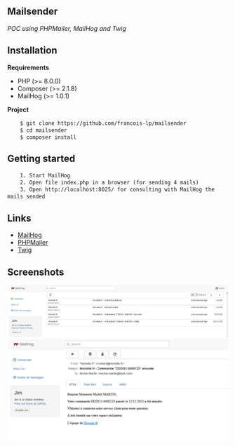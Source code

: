 ## Mailsender
*POC using PHPMailer, MailHog and Twig*

## Installation

__Requirements__
 - PHP (>= 8.0.0)
 - Composer (>= 2.1.8)
 - MailHog (>= 1.0.1)

__Project__
```
    $ git clone https://github.com/francois-lp/mailsender
    $ cd mailsender
    $ composer install
```

## Getting started
```
    1. Start MailHog 
    2. Open file index.php in a browser (for sending 4 mails)
    3. Open http://localhost:8025/ for consulting with MailHog the mails sended
```

## Links
* [MailHog](https://github.com/mailhog/MailHog)
* [PHPMailer](https://github.com/PHPMailer/PHPMailer)
* [Twig](https://twig.symfony.com/)

## Screenshots
<img src="readme_screenshot_01.png" width="600px" alt="screenshot_01">
<img src="readme_screenshot_02.png" width="600px" alt="screenshot_01">
